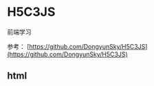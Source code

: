 # H5C3JS
前端学习

参考：
[https://github.com/DongyunSky/H5C3JS](https://github.com/DongyunSky/H5C3JS)


## html 
